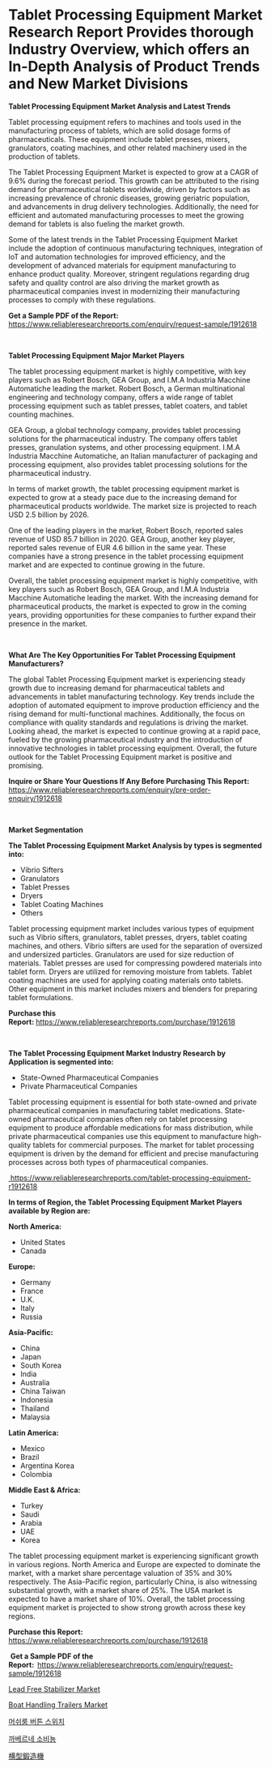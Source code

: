 <p><h1>Tablet Processing Equipment Market Research Report Provides thorough Industry Overview, which offers an In-Depth Analysis of Product Trends and New Market Divisions</h1></p><p><strong>Tablet Processing Equipment Market Analysis and Latest Trends</strong></p>
<p><p>Tablet processing equipment refers to machines and tools used in the manufacturing process of tablets, which are solid dosage forms of pharmaceuticals. These equipment include tablet presses, mixers, granulators, coating machines, and other related machinery used in the production of tablets.</p><p>The Tablet Processing Equipment Market is expected to grow at a CAGR of 9.6% during the forecast period. This growth can be attributed to the rising demand for pharmaceutical tablets worldwide, driven by factors such as increasing prevalence of chronic diseases, growing geriatric population, and advancements in drug delivery technologies. Additionally, the need for efficient and automated manufacturing processes to meet the growing demand for tablets is also fueling the market growth.</p><p>Some of the latest trends in the Tablet Processing Equipment Market include the adoption of continuous manufacturing techniques, integration of IoT and automation technologies for improved efficiency, and the development of advanced materials for equipment manufacturing to enhance product quality. Moreover, stringent regulations regarding drug safety and quality control are also driving the market growth as pharmaceutical companies invest in modernizing their manufacturing processes to comply with these regulations.</p></p>
<p><strong>Get a Sample PDF of the Report:&nbsp;</strong> <a href="https://www.reliableresearchreports.com/enquiry/request-sample/1912618">https://www.reliableresearchreports.com/enquiry/request-sample/1912618</a></p>
<p>&nbsp;</p>
<p><strong>Tablet Processing Equipment Major Market Players</strong></p>
<p><p>The tablet processing equipment market is highly competitive, with key players such as Robert Bosch, GEA Group, and I.M.A Industria Macchine Automatiche leading the market. Robert Bosch, a German multinational engineering and technology company, offers a wide range of tablet processing equipment such as tablet presses, tablet coaters, and tablet counting machines.</p><p>GEA Group, a global technology company, provides tablet processing solutions for the pharmaceutical industry. The company offers tablet presses, granulation systems, and other processing equipment. I.M.A Industria Macchine Automatiche, an Italian manufacturer of packaging and processing equipment, also provides tablet processing solutions for the pharmaceutical industry.</p><p>In terms of market growth, the tablet processing equipment market is expected to grow at a steady pace due to the increasing demand for pharmaceutical products worldwide. The market size is projected to reach USD 2.5 billion by 2026.</p><p>One of the leading players in the market, Robert Bosch, reported sales revenue of USD 85.7 billion in 2020. GEA Group, another key player, reported sales revenue of EUR 4.6 billion in the same year. These companies have a strong presence in the tablet processing equipment market and are expected to continue growing in the future.</p><p>Overall, the tablet processing equipment market is highly competitive, with key players such as Robert Bosch, GEA Group, and I.M.A Industria Macchine Automatiche leading the market. With the increasing demand for pharmaceutical products, the market is expected to grow in the coming years, providing opportunities for these companies to further expand their presence in the market.</p></p>
<p>&nbsp;</p>
<p><strong>What Are The Key Opportunities For Tablet Processing Equipment Manufacturers?</strong></p>
<p><p>The global Tablet Processing Equipment market is experiencing steady growth due to increasing demand for pharmaceutical tablets and advancements in tablet manufacturing technology. Key trends include the adoption of automated equipment to improve production efficiency and the rising demand for multi-functional machines. Additionally, the focus on compliance with quality standards and regulations is driving the market. Looking ahead, the market is expected to continue growing at a rapid pace, fueled by the growing pharmaceutical industry and the introduction of innovative technologies in tablet processing equipment. Overall, the future outlook for the Tablet Processing Equipment market is positive and promising.</p></p>
<p><strong>Inquire or Share Your Questions If Any Before Purchasing This Report:</strong> <a href="https://www.reliableresearchreports.com/enquiry/pre-order-enquiry/1912618">https://www.reliableresearchreports.com/enquiry/pre-order-enquiry/1912618</a></p>
<p>&nbsp;</p>
<p><strong>Market Segmentation</strong></p>
<p><strong>The Tablet Processing Equipment Market Analysis by types is segmented into:</strong></p>
<p><ul><li>Vibrio Sifters</li><li>Granulators</li><li>Tablet Presses</li><li>Dryers</li><li>Tablet Coating Machines</li><li>Others</li></ul></p>
<p><p>Tablet processing equipment market includes various types of equipment such as Vibrio sifters, granulators, tablet presses, dryers, tablet coating machines, and others. Vibrio sifters are used for the separation of oversized and undersized particles. Granulators are used for size reduction of materials. Tablet presses are used for compressing powdered materials into tablet form. Dryers are utilized for removing moisture from tablets. Tablet coating machines are used for applying coating materials onto tablets. Other equipment in this market includes mixers and blenders for preparing tablet formulations.</p></p>
<p><strong>Purchase this Report:&nbsp;</strong><a href="https://www.reliableresearchreports.com/purchase/1912618">https://www.reliableresearchreports.com/purchase/1912618</a></p>
<p>&nbsp;</p>
<p><strong>The Tablet Processing Equipment Market Industry Research by Application is segmented into:</strong></p>
<p><ul><li>State-Owned Pharmaceutical Companies</li><li>Private Pharmaceutical Companies</li></ul></p>
<p><p>Tablet processing equipment is essential for both state-owned and private pharmaceutical companies in manufacturing tablet medications. State-owned pharmaceutical companies often rely on tablet processing equipment to produce affordable medications for mass distribution, while private pharmaceutical companies use this equipment to manufacture high-quality tablets for commercial purposes. The market for tablet processing equipment is driven by the demand for efficient and precise manufacturing processes across both types of pharmaceutical companies.</p></p>
<p><a href="https://www.reliableresearchreports.com/tablet-processing-equipment-r1912618">&nbsp;https://www.reliableresearchreports.com/tablet-processing-equipment-r1912618</a></p>
<p><strong>In terms of Region, the Tablet Processing Equipment Market Players available by Region are:</strong></p>
<p>
    <p> <strong> North America: </strong>
        <ul>
            <li>United States</li>
            <li>Canada</li>
        </ul>
        </p> 
    <p> <strong> Europe: </strong>
        <ul>
            <li>Germany</li>
            <li>France</li>
            <li>U.K.</li>
            <li>Italy</li>
            <li>Russia</li>
        </ul>
        </p> 
    <p> <strong> Asia-Pacific: </strong>
        <ul>
            <li>China</li>
            <li>Japan</li>
            <li>South Korea</li>
            <li>India</li>
            <li>Australia</li>
            <li>China Taiwan</li>
            <li>Indonesia</li>
            <li>Thailand</li>
            <li>Malaysia</li>
        </ul>
        </p> 
    <p> <strong> Latin America: </strong>
        <ul>
            <li>Mexico</li>
            <li>Brazil</li>
            <li>Argentina Korea</li>
            <li>Colombia</li>
        </ul>
        </p> 
    <p> <strong> Middle East & Africa: </strong>
        <ul>
            <li>Turkey</li>
            <li>Saudi</li>
            <li>Arabia</li>
            <li>UAE</li>
            <li>Korea</li>
        </ul>
    </p>
    </p>
<p><p>The tablet processing equipment market is experiencing significant growth in various regions. North America and Europe are expected to dominate the market, with a market share percentage valuation of 35% and 30% respectively. The Asia-Pacific region, particularly China, is also witnessing substantial growth, with a market share of 25%. The USA market is expected to have a market share of 10%. Overall, the tablet processing equipment market is projected to show strong growth across these key regions.</p></p>
<p><strong>Purchase this Report: </strong><a href="https://www.reliableresearchreports.com/purchase/1912618">https://www.reliableresearchreports.com/purchase/1912618</a></p>
<p>&nbsp;<strong>Get a Sample PDF of the Report:&nbsp;&nbsp;</strong><a href="https://www.reliableresearchreports.com/enquiry/request-sample/1912618">https://www.reliableresearchreports.com/enquiry/request-sample/1912618</a></p>
<p><strong></strong></p>
<p><p><a href="https://issuu.com/reportprime-2/docs/lead-free-stabilizer-market-size-2030.pptx">Lead Free Stabilizer Market</a></p><p><a href="https://github.com/jerrycopelandthomaswsqd8q/Market-Research-Report-List-2/blob/main/boat-handling-trailers-market.md">Boat Handling Trailers Market</a></p><p><a href="https://github.com/camron674/Market-Research-Report-List-1/blob/main/637838940889.md">머쉬룸 버튼 스위치</a></p><p><a href="https://github.com/BrettWeberrt8767765/Market-Research-Report-List-1/blob/main/764210740888.md">까베르네 소비뇽</a></p><p><a href="https://github.com/hilmi-2a/Market-Research-Report-List-1/blob/main/184426044959.md">横型鍛造機</a></p></p>